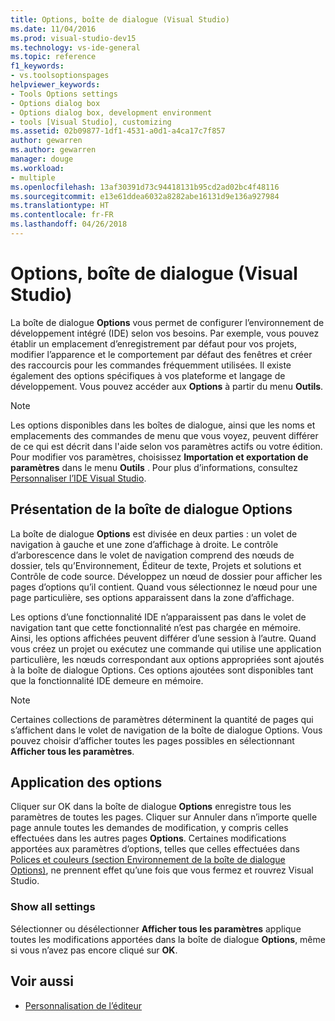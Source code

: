 ```yaml
---
title: Options, boîte de dialogue (Visual Studio)
ms.date: 11/04/2016
ms.prod: visual-studio-dev15
ms.technology: vs-ide-general
ms.topic: reference
f1_keywords:
- vs.toolsoptionspages
helpviewer_keywords:
- Tools Options settings
- Options dialog box
- Options dialog box, development environment
- tools [Visual Studio], customizing
ms.assetid: 02b09877-1df1-4531-a0d1-a4ca17c7f857
author: gewarren
ms.author: gewarren
manager: douge
ms.workload:
- multiple
ms.openlocfilehash: 13af30391d73c94418131b95cd2ad02bc4f48116
ms.sourcegitcommit: e13e61ddea6032a8282abe16131d9e136a927984
ms.translationtype: HT
ms.contentlocale: fr-FR
ms.lasthandoff: 04/26/2018
---
```

# <a name="options-dialog-box-visual-studio"></a>Options, boîte de dialogue (Visual Studio)
La boîte de dialogue **Options** vous permet de configurer l’environnement de développement intégré (IDE) selon vos besoins. Par exemple, vous pouvez établir un emplacement d’enregistrement par défaut pour vos projets, modifier l’apparence et le comportement par défaut des fenêtres et créer des raccourcis pour les commandes fréquemment utilisées. Il existe également des options spécifiques à vos plateforme et langage de développement. Vous pouvez accéder aux **Options** à partir du menu **Outils**.

> [!NOTE]
> Les options disponibles dans les boîtes de dialogue, ainsi que les noms et emplacements des commandes de menu que vous voyez, peuvent différer de ce qui est décrit dans l'aide selon vos paramètres actifs ou votre édition. Pour modifier vos paramètres, choisissez **Importation et exportation de paramètres** dans le menu **Outils** . Pour plus d’informations, consultez [Personnaliser l’IDE Visual Studio](../../ide/personalizing-the-visual-studio-ide.md).


## <a name="layout-of-the-options-dialog-box"></a>Présentation de la boîte de dialogue Options
 La boîte de dialogue **Options** est divisée en deux parties : un volet de navigation à gauche et une zone d’affichage à droite. Le contrôle d’arborescence dans le volet de navigation comprend des nœuds de dossier, tels qu’Environnement, Éditeur de texte, Projets et solutions et Contrôle de code source. Développez un nœud de dossier pour afficher les pages d’options qu’il contient. Quand vous sélectionnez le nœud pour une page particulière, ses options apparaissent dans la zone d’affichage.

 Les options d’une fonctionnalité IDE n’apparaissent pas dans le volet de navigation tant que cette fonctionnalité n’est pas chargée en mémoire. Ainsi, les options affichées peuvent différer d’une session à l’autre. Quand vous créez un projet ou exécutez une commande qui utilise une application particulière, les nœuds correspondant aux options appropriées sont ajoutés à la boîte de dialogue Options. Ces options ajoutées sont disponibles tant que la fonctionnalité IDE demeure en mémoire.

> [!NOTE]
> Certaines collections de paramètres déterminent la quantité de pages qui s’affichent dans le volet de navigation de la boîte de dialogue Options. Vous pouvez choisir d’afficher toutes les pages possibles en sélectionnant **Afficher tous les paramètres**.


## <a name="how-options-are-applied"></a>Application des options
 Cliquer sur OK dans la boîte de dialogue **Options** enregistre tous les paramètres de toutes les pages. Cliquer sur Annuler dans n’importe quelle page annule toutes les demandes de modification, y compris celles effectuées dans les autres pages **Options**. Certaines modifications apportées aux paramètres d’options, telles que celles effectuées dans [Polices et couleurs (section Environnement de la boîte de dialogue Options)](../../ide/reference/fonts-and-colors-environment-options-dialog-box.md), ne prennent effet qu’une fois que vous fermez et rouvrez Visual Studio.

### <a name="show-all-settings"></a>Show all settings
 Sélectionner ou désélectionner **Afficher tous les paramètres** applique toutes les modifications apportées dans la boîte de dialogue **Options**, même si vous n’avez pas encore cliqué sur **OK**.

## <a name="see-also"></a>Voir aussi

- [Personnalisation de l’éditeur](../../ide/customizing-the-editor.md)